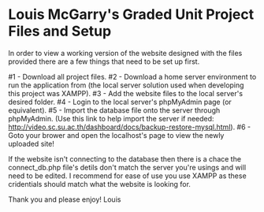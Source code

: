 Louis McGarry's Graded Unit Project Files and Setup
===================================================
In order to view a working version of the website designed with
the files provided there are a few things that need to be set up first.

#1 - Download all project files.
#2 - Download a home server environment to run the application from
     (the local server solution used when developing this project was
     XAMPP).
#3 - Add the website files to the local server's desired folder.
#4 - Login to the local server's phpMyAdmin page (or equivalent).
#5 - Import the database file onto the server through phpMyAdmin. 
     (Use this link to help import the server if needed:
     http://video.sc.su.ac.th/dashboard/docs/backup-restore-mysql.html).
#6 - Goto your brower and open the localhost's page to view the newly
     uploaded site!

If the website isn't connecting to the database then there is a chace the
connect_db.php file's detils don't match the server you're usings and will
need to be edited.
I recommend for ease of use you use XAMPP as these cridentials should
match what the website is looking for.

Thank you and please enjoy!
Louis
